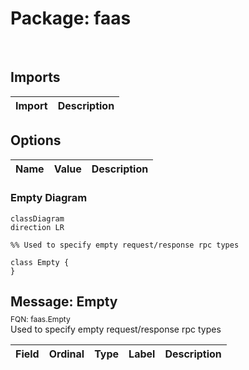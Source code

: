 # Package: faas

<div class="comment"><span></span><br/></div>

## Imports

| Import | Description |
|--------|-------------|



## Options

| Name | Value | Description |
|------|-------|-------------|




### Empty Diagram

```mermaid
classDiagram
direction LR

%% Used to specify empty request/response rpc types

class Empty {
}

```

## Message: Empty
<div style="font-size: 12px; margin-top: -10px;" class="fqn">FQN: faas.Empty</div>

<div class="comment"><span>Used to specify empty request/response rpc types</span><br/></div>

| Field | Ordinal | Type | Label | Description |
|-------|---------|------|-------|-------------|






<!-- Created by: Proto Diagram Tool -->
<!-- https://github.com/GoogleCloudPlatform/proto-gen-md-diagrams -->
